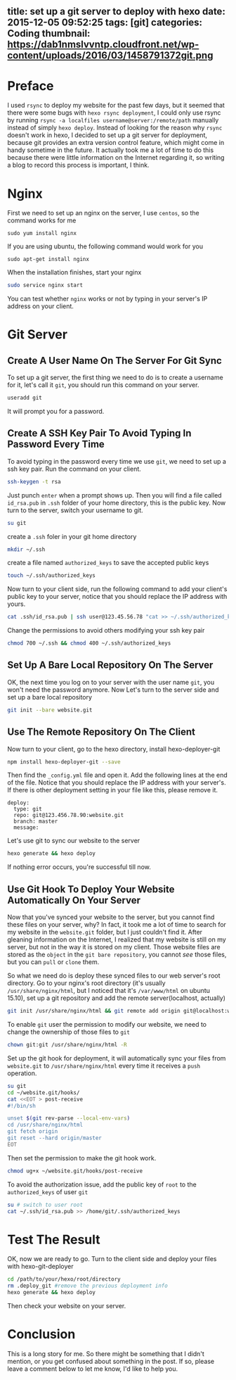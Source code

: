 title: set up a git server to deploy with hexo
date: 2015-12-05 09:52:25
tags: [git]
categories: Coding
thumbnail: https://dab1nmslvvntp.cloudfront.net/wp-content/uploads/2016/03/1458791372git.png
---

# Preface

I used `rsync` to deploy my website for the past few days, but it seemed that there were some bugs with `hexo rsync deployment`, I could only use rsync by running `rsync -a localfiles username@server:/remote/path` manually instead of simply `hexo deploy`. Instead of looking for the reason why `rsync` doesn't work in hexo, I decided to set up a git server for deployment, because git provides an extra version control feature, which might come in handy sometime in the future. It actually took me a lot of time to do this because there were little information on the Internet regarding it, so writing a blog to record this process is important, I think.

# Nginx

First we need to set up an nginx on the server, I use `centos`, so the command works for me

```
sudo yum install nginx
```

If you are using ubuntu, the following command would work for you

```
sudo apt-get install nginx
```

When the installation finishes, start your nginx

```bash
sudo service nginx start
```

You can test whether `nginx` works or not by typing in your server's IP address on your client.

# Git Server

## Create A User Name On The Server For Git Sync

To set up a git server, the first thing we need to do is to create a username for it, let's call it `git`, you should run this command on your server.

```bash
useradd git
```

It will prompt you for a password.

## Create A SSH Key Pair To Avoid Typing In Password Every Time

To avoid typing in the password every time we use `git`, we need to set up a ssh key pair. Run the command on your client.

```bash
ssh-keygen -t rsa
```

Just punch `enter` when a prompt shows up. Then you will find a file called `id_rsa.pub` in `.ssh` folder of your home directory, this is the public key. Now turn to the server, switch your username to git.

```bash
su git
```

create a `.ssh` foler in your git home directory

```bash
mkdir ~/.ssh
```

create a file named `authorized_keys` to save the accepted public keys

```bash
touch ~/.ssh/authorized_keys
```

Now turn to your client side, run the following command to add your client's public key to your server, notice that you should replace the IP address with yours.

```bash
cat .ssh/id_rsa.pub | ssh user@123.45.56.78 "cat >> ~/.ssh/authorized_keys"
```

Change the permissions to avoid others modifying your ssh key pair

```bash
chmod 700 ~/.ssh && chmod 400 ~/.ssh/authorized_keys
```

## Set Up A Bare Local Repository On The Server

OK, the next time you log on to your server with the user name `git`, you won't need the password anymore. Now Let's turn to the server side and set up a bare local repository

```bash
git init --bare website.git
```

## Use The Remote Repository On The Client

Now turn to your client, go to the hexo directory, install hexo-deployer-git

```bash
npm install hexo-deployer-git --save
```

Then find the `_config.yml` file and open it. Add the following lines at the end of the file. Notice that you should replace the IP address with your server's. If there is other deployment setting in your file like this, please remove it.

```
deploy:
  type: git
  repo: git@123.456.78.90:website.git
  branch: master
  message:
```

Let's use git to sync our website to the server

```bash
hexo generate && hexo deploy
```

If nothing error occurs, you're successful till now.



## Use Git Hook To Deploy Your Website Automatically On Your Server

Now that you've synced your website to the server, but you cannot find these files on your server, why? In fact, it took me a lot of time to search for my website in the `website.git` folder, but I just couldn't find it. After gleaning information on the Internet, I realized that my website is still on my server, but not in the way it is stored on my client. Those website files are stored as the `object` in the `git bare repository`, you cannot *see* those files, but you can `pull` or `clone` them.

So what we need do is deploy these synced files to our web server's root directory. Go to your nginx's root directory (it's usually `/usr/share/nginx/html`, but I noticed that it's `/var/www/html` on ubuntu 15.10), set up a git repository and add the remote server(localhost, actually)

```bash
git init /usr/share/nginx/html && git remote add origin git@localhost:website.git
```

To enable `git` user the permission to modify our website, we need to change the ownership of those files to `git`

```bash
chown git:git /usr/share/nginx/html -R
```

Set up the git hook for deployment, it will automatically sync your files from `website.git` to `/usr/share/nginx/html` every time it receives a `push` operation.

```bash
su git
cd ~/website.git/hooks/
cat <<EOT > post-receive
#!/bin/sh

unset $(git rev-parse --local-env-vars)
cd /usr/share/nginx/html
git fetch origin
git reset --hard origin/master
EOT
```

Then set the permission to make the git hook work.

```bash
chmod ug+x ~/website.git/hooks/post-receive
```

To avoid the authorization issue, add the public key of `root` to the `authorized_keys` of user `git`

```bash
su # switch to user root
cat ~/.ssh/id_rsa.pub >> /home/git/.ssh/authorized_keys
```


# Test The Result

OK, now we are ready to go. Turn to the client side and deploy your files with hexo-git-deployer

```bash
cd /path/to/your/hexo/root/directory
rm .deploy_git #remove the previous deployment info
hexo generate && hexo deploy
```

Then check your website on your server.

# Conclusion

This is a long story for me. So there might be something that I didn't mention, or you get confused about something in the post. If so, please leave a comment below to let me know, I'd like to help you.
